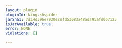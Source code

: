 ```yaml
---
layout: plugin
pluginId: king.shspider
jarSha1: 7d14d396e7930e2efd53083a48ada95afd067125
isJarAvailable: true
error: NONE
violations: []

---
```


